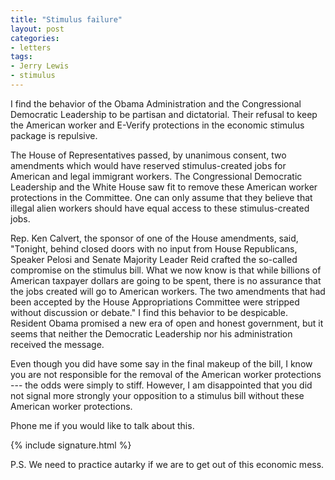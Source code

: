 ```yaml
---
title: "Stimulus failure"
layout: post
categories:
- letters
tags:
- Jerry Lewis
- stimulus
---
```


I find the behavior of the Obama Administration and the Congressional Democratic Leadership to be partisan and dictatorial. Their refusal to keep the American worker and E-Verify protections in the economic stimulus package is repulsive.

The House of Representatives passed, by unanimous consent, two amendments which would have reserved stimulus-created jobs for American and legal immigrant workers. The Congressional Democratic Leadership and the White House saw fit to remove these American worker protections in the Committee. One can only assume that they believe that illegal alien workers should have equal access to these stimulus-created jobs.

Rep. Ken Calvert, the sponsor of one of the House amendments, said, "Tonight, behind closed doors with no input from House Republicans, Speaker Pelosi and Senate Majority Leader Reid crafted the so-called compromise on the stimulus bill. What we now know is that while billions of American taxpayer dollars are going to be spent, there is no assurance that the jobs created will go to American workers. The two amendments that had been accepted by the House Appropriations Committee were stripped without discussion or debate." I find this behavior to be despicable. Resident Obama promised a new era of open and honest government, but it seems that neither the Democratic Leadership nor his administration received the message.

Even though you did have some say in the final makeup of the bill, I know you are not responsible for the removal of the American worker protections --- the odds were simply to stiff. However, I am disappointed that you did not signal more strongly your opposition to a stimulus bill without these American worker protections.

Phone me if you would like to talk about this.

{% include signature.html %}

P.S. We need to practice autarky if we are to get out of this economic mess.
